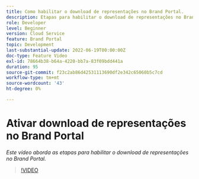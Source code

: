 ```yaml
---
title: Como habilitar o download de representações no Brand Portal.
description: Etapas para habilitar o download de representações no Brand Portal
role: Developer
level: Beginner
version: Cloud Service
feature: Brand Portal
topic: Development
last-substantial-update: 2022-06-19T00:00:00Z
doc-type: Feature Video
exl-id: 78664b38-b64a-4220-bb7a-83f09bdd441a
duration: 95
source-git-commit: f23c2ab86d42531113690df2e342c65060b5c7cd
workflow-type: tm+mt
source-wordcount: '43'
ht-degree: 0%

---
```


# Ativar download de representações no Brand Portal

*Este vídeo aborda as etapas para habilitar o download de representações no Brand Portal.*

>[!VIDEO](https://video.tv.adobe.com/v/335449?quality=12&learn=on)

